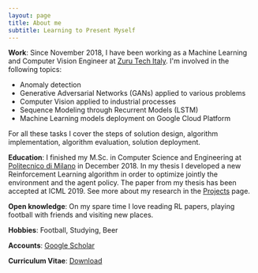 ```yaml
---
layout: page
title: About me
subtitle: Learning to Present Myself
---
```


**Work**: Since November 2018, I have been working as a Machine Learning and Computer Vision Engineer at [Zuru Tech Italy]. 
I'm involved in the following topics:
- Anomaly detection
- Generative Adversarial Networks (GANs) applied to various problems
- Computer Vision applied to industrial processes
- Sequence Modeling through Recurrent Models (LSTM)
- Machine Learning models deployment on Google Cloud Platform

For all these tasks I cover the steps of solution design, algorithm implementation, algorithm evaluation, solution deployment.

**Education**: I finished my M.Sc. in Computer Science and Engineering at [Politecnico di Milano] in December 2018. In my thesis I developed a new Reinforcement Learning algorithm in order to optimize jointly the environment and the agent policy. The paper from my thesis has been accepted at ICML 2019. See more about my research in the [Projects][proj-research] page.

**Open knowledge**: On my spare time I love reading RL papers, playing football with friends and visiting new places.

**Hobbies**: Football, Studying, Beer 

**Accounts**: [Google Scholar](https://scholar.google.it/citations?user=JJqNoGQAAAAJ&hl=it)

**Curriculum Vitae**: <a href="/files/data/cv_7.pdf">Download</a>


[Zuru Tech Italy]: https://zuru.tech
[Politecnico di Milano]: http://polimi.it/
[Projects]: /projects.html
[proj-research]: /projects.html
